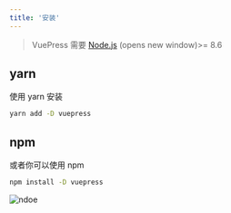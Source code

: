 ```yaml
---
title: '安装'
---
```


> VuePress 需要 [Node.js](https://nodejs.org/zh-cn/) (opens new window)>= 8.6

## yarn

使用 yarn 安装

```sh
yarn add -D vuepress
```

## npm

或者你可以使用 npm

```sh
npm install -D vuepress
```

<img :src="$withBase('/hero.png')" alt="ndoe">
